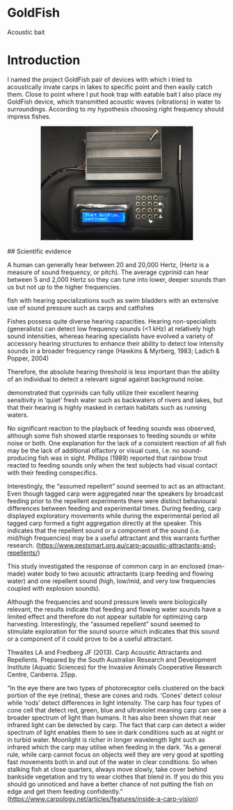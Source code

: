 # GoldFish
Acoustic bait

# Introduction
I named the project GoldFish pair of devices with which i tried to acoustically invate carps in lakes to specific point and then easily catch them. Close to point where I put hook trap with eatable bait I also place my GoldFish device, which transmitted acoustic waves (vibrations) in water to surroundings. According to my hypothesis choosing right frequency should impress fishes.

<p align="center">
<img src="https://github.com/Zahorack/Shared-projects/blob/master/GoldFish/Photodocumentation/IMG_5217.JPG" width="350" title="hover text">
</p>
## Scientific evidence

A human can generally hear between 20 and 20,000 Hertz, (Hertz is a measure of sound frequency, or pitch). The average cyprinid can hear between 5 and 2,000 Hertz so they can tune into lower, deeper sounds than us but not up to the higher frequencies.




fish with hearing specializations such as swim bladders with an extensive
use of sound pressure such as carps and catfishes

Fishes possess quite diverse hearing
capacities. Hearing non-specialists (generalists) can detect low frequency
sounds (<1 kHz) at relatively high sound intensities, whereas hearing specialists
have evolved a variety of accessory hearing structures to enhance their ability
to detect low intensity sounds in a broader frequency range (Hawkins &
Myrberg, 1983; Ladich & Popper, 2004)


Therefore, the absolute hearing threshold is less important than the ability of an
individual to detect a relevant signal against background noise.

demonstrated that cyprinids can fully utilize their excellent hearing sensitivity
in ‘quiet’ fresh water such as backwaters of rivers and lakes, but that
their hearing is highly masked in certain habitats such as running waters.

No significant reaction to the playback of feeding sounds was observed, although
some fish showed startle responses to feeding sounds or white noise or
both. One explanation for the lack of a consistent reaction of all fish may be
the lack of additional olfactory or visual cues, i.e. no sound-producing fish was
in sight. Phillips (1989) reported that rainbow trout reacted to feeding sounds
only when the test subjects had visual contact with their feeding conspecifics.




Interestingly, the “assumed repellent” sound seemed to act as an attractant. Even though tagged carp were aggregated near the speakers by broadcast feeding prior to the repellent experiments there were distinct behavioural differences between feeding and experimental times. During feeding, carp displayed exploratory movements while during the experimental period all tagged carp formed a tight aggregation directly at the speaker. This indicates that the repellent sound or a component of the sound (i.e. mid/high frequencies) may be a useful attractant and this warrants further research.
(https://www.pestsmart.org.au/carp-acoustic-attractants-and-repellents/)

This study investigated the response of common carp in an enclosed (man-made) water body
to two acoustic attractants (carp feeding and flowing water) and one repellent sound (high,
low/mid, and very low frequencies coupled with explosion sounds). 

Although the frequencies
and sound pressure levels were biologically relevant, the results indicate that feeding and
flowing water sounds have a limited effect and therefore do not appear suitable for
optimizing carp harvesting. Interestingly, the “assumed repellent” sound seemed to stimulate
exploration for the sound source which indicates that this sound or a component of it could
prove to be a useful attractant.


Thwaites LA and Fredberg JF (2013). Carp Acoustic
Attractants and Repellents. Prepared by the South Australian Research and Development
Institute (Aquatic Sciences) for the Invasive Animals Cooperative Research Centre, Canberra.
25pp.





“In the eye there are two types of photoreceptor cells clustered on the back portion of the eye (retina), these are cones and rods. ‘Cones’ detect colour while ‘rods’ detect differences in light intensity. The carp has four types of cone cell that detect red, green, blue and ultraviolet meaning carp can see a broader spectrum of light than humans. It has also been shown that near infrared light can be detected by carp. The fact that carp can detect a wider spectrum of light enables them to see in dark conditions such as at night or in turbid water. Moonlight is richer in longer wavelength light such as infrared which the carp may utilise when feeding in the dark. “As a general rule, while carp cannot focus on objects well they are very good at spotting fast movements both in and out of the water in clear conditions. So when stalking fish at close quarters, always move slowly, take cover behind bankside vegetation and try to wear clothes that blend in. If you do this you should go unnoticed and have a better chance of not putting the fish on edge and get them feeding confidently.”
(https://www.carpology.net/articles/features/inside-a-carp-vision)
